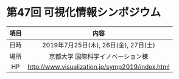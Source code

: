 # 第47回 可視化情報シンポジウム

|項目|内容|
|:-:|:-:|
|日時|2019年7月25日(木), 26日(金), 27日(土)|
|場所|京都大学 国際科学イノベーション棟|
|HP|http://www.visualization.jp/symp2019/index.html|
